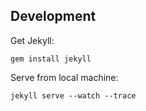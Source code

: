 ## Development

Get Jekyll:

    gem install jekyll

Serve from local machine:

    jekyll serve --watch --trace

